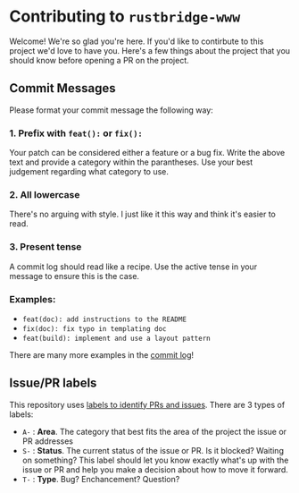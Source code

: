 # Contributing to `rustbridge-www`

Welcome! We're so glad you're here. If you'd like to contirbute to this
project we'd love to have you. Here's a few things about the project that
you should know before opening a PR on the project.

## Commit Messages

Please format your commit message the following way:

### 1. Prefix with `feat():` or `fix():`

Your patch can be considered either a feature or a bug fix. Write the above
text and provide a category within the parantheses. Use your best judgement
regarding what category to use. 

### 2. All lowercase

There's no arguing with style. I just like it this way and think it's easier 
to read.

### 3. Present tense

A commit log should read like a recipe. Use the active tense in your message
to ensure this is the case.

### Examples:

- `feat(doc): add instructions to the README`
- `fix(doc): fix typo in templating doc`
- `feat(build): implement and use a layout pattern`

There are many more examples in the [commit log]!

[commit log]: https://github.com/ashleygwilliams/rustbridge-www/commits/master

## Issue/PR labels

This repository uses [labels to identify PRs and issues]. There are 3 types of
labels:

- `A-` : **Area**. The category that best fits the area of the project the issue or
  PR addresses
- `S-` : **Status**. The current status of the issue or PR. Is it blocked?
  Waiting on something? This label should let you know exactly what's up with the
  issue or PR and help you make a decision about how to move it forward.
- `T-` : **Type**. Bug? Enchancement? Question? 

[labels to identify PRs and issues]: https://github.com/ashleygwilliams/rustbridge-www/labels
